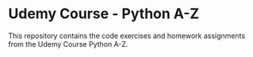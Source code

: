 # Udemy Course - Python A-Z

This repository contains the code exercises and homework assignments from the
Udemy Course Python A-Z.
